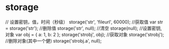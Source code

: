 # storage
// 设置密钥，值，时间（秒级）
storage('str', 'fileurl', 60000);
//获取值
var str = storage('str');
//删除值
storage('str', null);
//清空
storage(null);
//设置密钥,对象
var obj = { a: 1, b: 2 };
storage('strobj', obj);
//获取对象
storage('strobj');
//删除对象(其中一个健)
storage('strobj.a', null);
